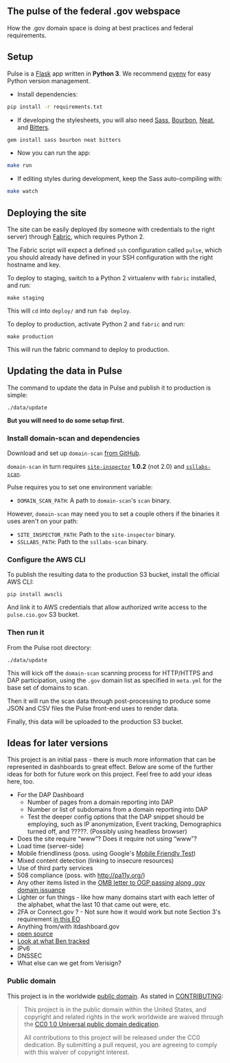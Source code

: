 ## The pulse of the federal .gov webspace

How the .gov domain space is doing at best practices and federal requirements.

## Setup

Pulse is a [Flask](http://flask.pocoo.org/) app written in **Python 3**. We recommend [pyenv](https://github.com/yyuu/pyenv) for easy Python version management.

* Install dependencies:

```bash
pip install -r requirements.txt
```

* If developing the stylesheets, you will also need [Sass](http://sass-lang.com/), [Bourbon](http://bourbon.io/), [Neat](http://neat.bourbon.io/), and [Bitters](http://bitters.bourbon.io/).

```bash
gem install sass bourbon neat bitters
```

* Now you can run the app:

```bash
make run
```

* If editing styles during development, keep the Sass auto-compiling with:

```bash
make watch
```

## Deploying the site

The site can be easily deployed (by someone with credentials to the right server) through [Fabric](https://github.com/fabric/fabric), which requires Python 2.

The Fabric script will expect a defined `ssh` configuration called `pulse`, which you should already have defined in your SSH configuration with the right hostname and key.

To deploy to staging, switch to a Python 2 virtualenv with `fabric` installed, and run:

```
make staging
```

This will `cd` into `deploy/` and run `fab deploy`.

To deploy to production, activate Python 2 and `fabric` and run:

```
make production
```

This will run the fabric command to deploy to production.

## Updating the data in Pulse

The command to update the data in Pulse and publish it to production is simple:

```
./data/update
```

**But you will need to do some setup first.**

### Install domain-scan and dependencies

Download and set up `domain-scan` [from GitHub](https://github.com/18F/domain-scan).

`domain-scan` in turn requires [`site-inspector`](https://rubygems.org/gems/site-inspector) **1.0.2** (not 2.0) and [`ssllabs-scan`](https://github.com/ssllabs/ssllabs-scan).

Pulse requires you to set one environment variable:

* `DOMAIN_SCAN_PATH`: A path to `domain-scan`'s `scan` binary.

However, `domain-scan` may need you to set a couple others if the binaries it uses aren't on your path:

* `SITE_INSPECTOR_PATH`: Path to the `site-inspector` binary.
* `SSLLABS_PATH`: Path to the `ssllabs-scan` binary.

### Configure the AWS CLI

To publish the resulting data to the production S3 bucket, install the official AWS CLI:

```
pip install awscli
```

And link it to AWS credentials that allow authorized write access to the `pulse.cio.gov` S3 bucket.

### Then run it

From the Pulse root directory:

```
./data/update
```

This will kick off the `domain-scan` scanning process for HTTP/HTTPS and DAP participation, using the `.gov` domain list as specified in `meta.yml` for the base set of domains to scan.

Then it will run the scan data through post-processing to produce some JSON and CSV files the Pulse front-end uses to render data.

Finally, this data will be uploaded to the production S3 bucket.

## Ideas for later versions

This project is an initial pass - there is much more information that can be represented in dashboards to great effect.  Below are some of the further ideas for both for future work on this project.  Feel free to add your ideas here, too.

* For the DAP Dashboard
  * Number of pages from a domain reporting into DAP
  * Number or list of subdomains from a domain reporting into DAP
  * Test the deeper config options that the DAP snippet should be employing, such as IP anonymization, Event tracking, Demographics turned off, and ?????.  (Possibly using headless browser)
* Does the site require “www”? Does it require not using “www”?
* Load time (server-side)
* Mobile friendliness (poss. using Google's [Mobile Friendly Test](http://www.nextgov.com/mobile/2015/04/here-are-agency-websites-google-doesnt-think-are-mobile-friendly/110812/?oref=ng-relatedstories))
* Mixed content detection (linking to insecure resources)
* Use of third party services
* 508 compliance (poss. with http://pa11y.org/)
* Any other items listed in the [OMB letter to OGP passing along .gov domain issuance](https://www.whitehouse.gov/sites/default/files/omb/egov/memo/policies-for-dot-gov-domain-issuance-for-federal-agency-public-websites.pdf)
* Lighter or fun things - like how many domains start with each letter of the alphabet, what the last 10 that came out were, etc.
* 2FA or Connect.gov ?  - Not sure how it would work but note Section 3's requirement [in this EO](https://www.whitehouse.gov/the-press-office/2014/10/17/executive-order-improving-security-consumer-financial-transactions)
* Anything from/with itdashboard.gov
* [open source](https://github.com/18F/pulse/issues/204)
* [Look at what Ben tracked](http://ben.balter.com/2011/09/07/analysis-of-federal-executive-domains/)
* IPv6
* DNSSEC
* What else can we get from Verisign?


### Public domain

This project is in the worldwide [public domain](LICENSE.md). As stated in [CONTRIBUTING](CONTRIBUTING.md):

> This project is in the public domain within the United States, and copyright and related rights in the work worldwide are waived through the [CC0 1.0 Universal public domain dedication](https://creativecommons.org/publicdomain/zero/1.0/).
>
> All contributions to this project will be released under the CC0 dedication. By submitting a pull request, you are agreeing to comply with this waiver of copyright interest.
